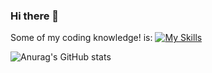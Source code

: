 ### Hi there 👋


Some of my coding knowledge! is: 
[![My Skills](https://skillicons.dev/icons?i=js,html,css)](https://c0dezey.github.io/HypixelPlus/)



![Anurag's GitHub stats](https://github-readme-stats.vercel.app/api?username=C0dezey&show_icons=true&theme=dark)

